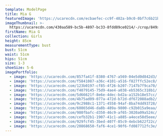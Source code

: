 ```yaml
---
template: ModelPage
title: Mia G
featuredImage: 'https://ucarecdn.com/ecbaefec-cc9f-402a-b9c0-0bf7c6b21b19/'
imageThumbnail: >-
  https://ucarecdn.com/430aa589-bc5b-4897-bc33-8fdd89ce0214/-/crop/849x1169/559,112/-/preview/
firstName: Mia G
collection: Girls
height: 85cm
measurementType: bust
bust: 51cm
waist: 51cm
hips: 51cm
size: 1-3
shoeSize: 5-6
imagePortfolio:
  - image: 'https://ucarecdn.com/857fa41f-8380-4767-a569-04e5d0d842d3/'
  - image: 'https://ucarecdn.com/f5841087-a36c-4101-a516-f827ffc52ec8/'
  - image: 'https://ucarecdn.com/123b0197-cf85-4f26-b207-7147b7f9ca70/'
  - image: 'https://ucarecdn.com/f4079145-75d9-4ae4-a038-eb5365c318b1/'
  - image: 'https://ucarecdn.com/5d66621f-8e6e-4dec-bd2a-a152b18e57cc/'
  - image: 'https://ucarecdn.com/4b75ad09-077a-472d-b72d-df672088adb2/'
  - image: 'https://ucarecdn.com/9c2988c1-1371-4558-94af-8ba74dd93728/'
  - image: 'https://ucarecdn.com/60865d46-da8b-489a-9800-c92b015a9eaa/'
  - image: 'https://ucarecdn.com/980fbafc-d350-46c9-af65-3020a09a524c/'
  - image: 'https://ucarecdn.com/cefb32b1-1907-41c1-a885-a4ece58d5eee/'
  - image: 'https://ucarecdn.com/929fcf45-3bed-407f-85c9-4ebcb622f22c/'
  - image: 'https://ucarecdn.com/20868650-faf6-4ce1-90f6-fd087712fc3e/'
---
```


